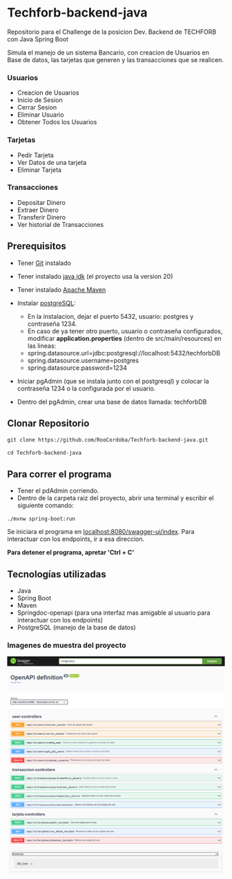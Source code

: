 # Techforb-backend-java
Repositorio para el Challenge de la posicion Dev. Backend de TECHFORB con Java Spring Boot

Simula el manejo de un sistema Bancario, con creacion de Usuarios en Base de datos, las tarjetas que generen y las transacciones que se realicen.

### Usuarios

* Creacion de Usuarios
* Inicio de Sesion
* Cerrar Sesion
* Eliminar Usuario
* Obtener Todos los Usuarios

### Tarjetas

* Pedir Tarjeta
* Ver Datos de una tarjeta
* Eliminar Tarjeta

### Transacciones

* Depositar Dinero
* Extraer Dinero
* Transferir Dinero
* Ver historial de Transacciones

## Prerequisitos

* Tener [Git](https://git-scm.com/) instalado
* Tener instalado [java jdk](https://jdk.java.net/) (el proyecto usa la version 20)
* Tener instalado [Apache Maven](https://maven.apache.org/download.cgi)

* Instalar [postgreSQL](https://www.postgresql.org/download/):
   * En la instalacion, dejar el puerto 5432, usuario: postgres y contraseña 1234.
   * En caso de ya tener otro puerto, usuario o contraseña configurados, modificar **application.properties** (dentro de src/main/resources) en las lineas:

    - spring.datasource.url=jdbc:postgresql://localhost:5432/techforbDB
    - spring.datasource.username=postgres
    - spring.datasource.password=1234

* Iniciar pgAdmin (que se instala junto con el postgresql) y colocar la contraseña 1234 o la configurada por el usuario.
* Dentro del pgAdmin, crear una base de datos llamada: techforbDB

## Clonar Repositorio

```
git clone https://github.com/RooCordoba/Techforb-backend-java.git
```
```
cd Techforb-backend-java
```

## Para correr el programa

* Tener el pdAdmin corriendo.
* Dentro de la carpeta raiz del proyecto, abrir una terminal y escribir el siguiente comando:

```
./mvnw spring-boot:run
```

Se iniciara el programa en [localhost:8080/swagger-ui/index](http://localhost:8080/swagger-ui/index.html). Para interactuar con los endpoints, ir a esa direccion.

**Para detener el programa, apretar 'Ctrl + C'**  

## Tecnologías utilizadas

* Java
* Spring Boot
* Maven
* Springdoc-openapi (para una interfaz mas amigable al usuario para interactuar con los endpoints)
* PostgreSQL (manejo de la base de datos)

### Imagenes de muestra del proyecto

![Image Text](https://github.com/RooCordoba/Techforb-backend-java/blob/develop/src/main/java/com/ar/techforb/imagenes-github/Endpoints-imagen.png)